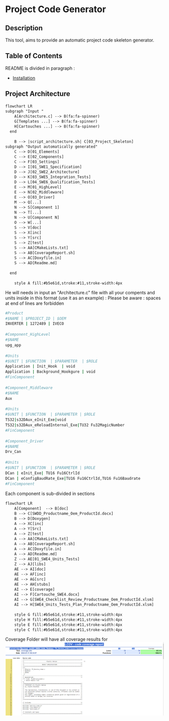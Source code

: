 # Project Code Generator

## Description

This tool, aims to provide an automatic project code skeleton generator. 

## Table of Contents  

README is divided in paragraph :

- [Installation](INSTALL.md) 

## Project Architecture

```mermaid 
flowchart LR
subgraph "Input "
    A[Architecture.c] --> B(fa:fa-spinner)
    G[Templates ...] --> B(fa:fa-spinner)
    H[Cartouches ...] --> B(fa:fa-spinner)
  end
    
    B --> |script_architecture.sh| C[03_Project_Skeleton]
subgraph "Output automatically generated"
    C --> D[01_Elements]
    C --> E[02_Components]
    C --> F[03_Settings]
    D --> I[01_SWE1_Specification]
    D --> J[02_SWE2_Architecture]
    D --> K[03_SWE5_Integration_Tests]
    D --> L[04_SWE6_Qualification_Tests]
    E --> M[01_HighLevel]
    E --> N[02_Middleware]
    E --> O[03_Driver] 
    M --> Q[...] 
    N --> S[Component 1]
    N --> T[...]
    N --> U[Component N] 
    O --> W[...] 
    S --> V[doc]
    S --> X[inc]
    S --> Y[src]
    S --> Z[test]
    S --> AA[CMakeLists.txt]
    S --> AB[CoverageReport.sh]
    S --> AC[Doxyfile.in]
    S --> AD[Readme.md]
    
  end
  
    style A fill:#b5e61d,stroke:#11,stroke-width:4px
```

He will needs in input an "Architecture.c" file with all your compents and units inside in this format (use it as an example) :
Please be aware : spaces at end of lines are forbidden

```bash
#Product
#$NAME | $PROJECT_ID | $OEM
INVERTER | 1272489 | IVECO

#Component_HighLevel
#$NAME
upg_app

#Units
#$UNIT | $FUNCTION  | $PARAMETER  | $ROLE 
Application | Init_Hook  | void
Application | Background_Hookgure | void
#FinComponent

#Component_Middleware
#$NAME
Aux

#Units
#$UNIT | $FUNCTION  | $PARAMETER | $ROLE 
TS32|s32DAux_eInit_Exe|void
TS32|s32DAux_eReloadInternal_Exe|TU32 Fu32MagicNumber 
#FinComponent

#Component_Driver
#$NAME
Drv_Can

#Units
#$UNIT | $FUNCTION  | $PARAMETER | $ROLE 
DCan | eInit_Exe| TU16 Fu16CtrlId
DCan | eConfigBaudRate_Exe|TU16 Fu16CtrlId,TU16 Fu16Baudrate 
#FinComponent
```

Each component is sub-divided in sections

```mermaid 
flowchart LR 
    A[Component]  --> B[doc]
    B --> C[SWDD_Productname_Oem_ProductId.docx]
    B --> D[Doxygen]
    A --> XC[inc]
    A --> Y[Src]
    A --> Z[test]
    A --> AA[CMakeLists.txt]
    A --> AB[CoverageReport.sh]
    A --> AC[Doxyfile.in]
    A --> AD[Readme.md]
    Z --> AE[01_SWE4_Units_Tests]
    Z --> AJ[libs]
    AE --> AI[doc]
    AE --> AF[inc]
    AE --> AG[src]
    AE --> AH[stubs]
    AI --> E[coverage]
    AI --> F[Cartouche_SWE4.docx]
    AI --> G[SWE4_Checklist_Review_Productname_Oem_ProductId.xlsm]
    AI --> H[SWE4_Units_Tests_Plan_Productname_Oem_ProductId.xlsm]

    style G fill:#b5e61d,stroke:#11,stroke-width:4px
    style H fill:#b5e61d,stroke:#11,stroke-width:4px 
    style E fill:#b5e61d,stroke:#11,stroke-width:4px 
    style C fill:#b5e61d,stroke:#11,stroke-width:4px
```

Coverage Folder will have all coverage results for 
![Screenshot](Capture.PNG)